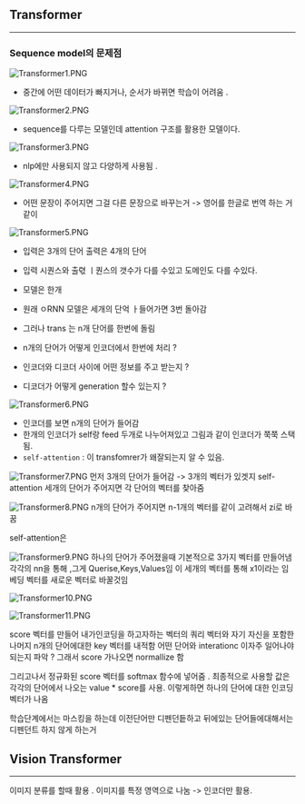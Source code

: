 ## Transformer
---

### Sequence model의 문제점
![Transformer1.PNG](image/Transformer1.PNG)

- 중간에 어떤 데이터가 빠지거나, 순서가 바뀌면 학습이 어려움 .


![Transformer2.PNG](image/Transformer2.PNG)

- sequence를 다루는 모델인데 attention 구조를 활용한 모델이다. 

![Transformer3.PNG](image/Transformer3.PNG)
- nlp에만 사용되지 않고 다양하게 사용됨 .

![Transformer4.PNG](image/Transformer4.PNG)

- 어떤 문장이 주어지면 그걸 다른 문장으로 바꾸는거 -> 영어를 한글로 번역 하는 거같이


![Transformer5.PNG](image/Transformer5.PNG)

- 입력은 3개의 단어 출력은 4개의 단어
- 입력 시퀀스와 출렧 ㅣ퀀스의 갯수가 다를 수있고 도메인도 다를 수있다.
- 모델은 한개 
- 원래 ㅇRNN 모델은 세개의 단억 ㅏ들어가면 3번 돌아감
- 그러나 trans 는 n개 단어를 한번에 돌림


- n개의 단어가 어떻게 인코더에서 한번에 처리 ?
- 인코더와 디코더 사이에 어떤 정보를 주고 받는지 ?
- 디코더가 어떻게 generation 할수 있는지 ?

![Transformer6.PNG](image/Transformer6.PNG)
- 인코더를 보면 n개의 단어가 들어감
- 한개의 인코더가 self랑 feed 두개로 나누어져있고 그림과 같이 인코더가 쭉쭉 스택됨.
- ```self-attention``` : 이 transfomrer가 왜잘되는지 알 수 있음. 


![Transformer7.PNG](image/Transformer7.PNG)
먼저 3개의 단어가 들어감 -> 3개의 벡터가 있겟지
self-attention 세개의 단어가 주어지면 각 단어의 벡터를 찾아줌

![Transformer8.PNG](image/Transformer8.PNG)
n개의 단어가 주어지면 n-1개의 벡터를 같이 고려해서 zi로 바꿈

self-attention은 

![Transformer9.PNG](image/Transformer9.PNG)
하나의 단어가 주어졌을때 기본적으로 3가지 벡터를 만들어냄 각각의 nn을 통해 ,그게 Querise,Keys,Values임
이 세개의 벡터를 통해 x1이라는 임베딩 벡터를 새로운 벡터로 바꿀것임

![Transformer10.PNG](image/Transformer10.PNG)



![Transformer11.PNG](image/Transformer11.PNG)

score 벡터를 만들어
내가인코딩을 하고자하는 벡터의 쿼리 벡터와 자기 자신을 포함한 나머지 n개의 단어에대한 key 벡터를 내적함
어떤 단어와 interationc 이자주 일어나야되는지 파악 ?
그래서 score 가나오면 normallize 함 

그리고나서 정규화된 score 벡터를 softmax 함수에 넣어줌 .
최종적으로 사용할 값은 각각의 단어에서 나오는 value  * score를 사용.
이렇게하면 하나의 단어에 대한 인코딩 벡터가 나옴 






학습단계에서는 마스킹을 하는데 이전단어만 디펜던듵하고 뒤에있는 단어들에대해서는 디펜던트 하지 않게 하는거



## Vision Transformer
---
이미지 분류를 할때 활용 .
이미지를 특정 영역으로 나눔 ->  인코더만 활용.


```python

```


```python

```


```python

```
